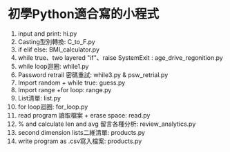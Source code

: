 # 初學Python適合寫的小程式
1. input and print: hi.py
2. Casting型別轉換: C_to_F.py
3. if elif else: BMI_calculator.py
4. while true、two layered "if"、raise SystemExit : age_drive_regonition.py
5. while loop迴圈: while1.py
6. Password retrail 密碼重試: while3.py & psw_retrial.py
7. Import random + while true: guess.py
8. Import range +for loop: range.py
9. List清單: list.py
10. for loop迴圈: for_loop.py
11. read program 讀取檔案 + erase space: read.py
12. % and calculate len and avg 留言各種分析: review_analytics.py
13. second dimension lists二維清單: products.py
14. write program as .csv寫入檔案: products.py